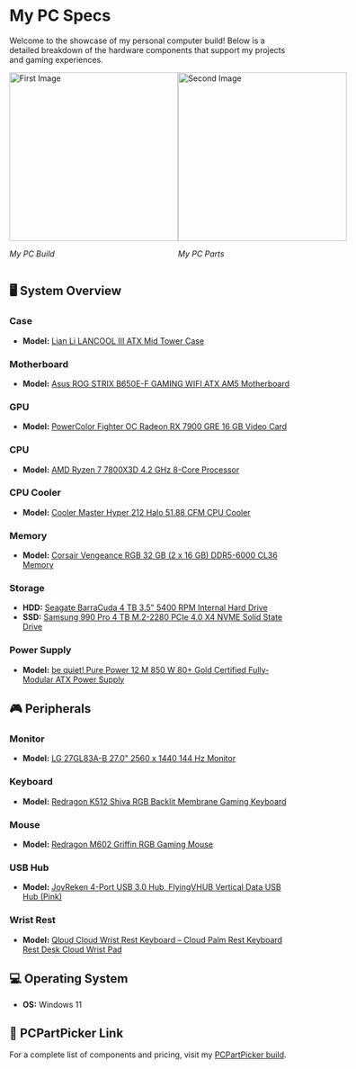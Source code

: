 # My PC Specs

Welcome to the showcase of my personal computer build! Below is a detailed breakdown of the hardware components that support my projects and gaming experiences.
<div style="display: flex; justify-content: space-between;">
  <div>
    <img src="https://drive.google.com/uc?export=view&id=15QvqX4l4T68yVP08iApAJpQEInudHP6G" alt="First Image" width="300"/>
    <p><em>My PC Build</em></p>
  </div>
  <div>
    <img src="https://drive.google.com/uc?export=view&id=1W1G_MV479CkCtAt1Yq6cyqeTvhPuHgoZ" alt="Second Image" width="300"/>
    <p><em>My PC Parts</em></p>
  </div>
</div>



## 🖥️ **System Overview**

### **Case**  
- **Model:** [Lian Li LANCOOL III ATX Mid Tower Case](https://lian-li.com/product/lancool-iii/)

### **Motherboard**  
- **Model:** [Asus ROG STRIX B650E-F GAMING WIFI ATX AM5 Motherboard](https://rog.asus.com/us/motherboards/rog-strix/rog-strix-b650e-f-gaming-wifi-model/)

### **GPU**  
- **Model:** [PowerColor Fighter OC Radeon RX 7900 GRE 16 GB Video Card](https://www.powercolor.com/product?id=1702628840)
  
### **CPU**  
- **Model:** [AMD Ryzen 7 7800X3D 4.2 GHz 8-Core Processor](https://shop-us-en.amd.com/amd-ryzen-7-7800x3d-processor/)

### **CPU Cooler**  
- **Model:** [Cooler Master Hyper 212 Halo 51.88 CFM CPU Cooler](https://www.coolermaster.com/en-us/products/hyper-212-halo-black/)

### **Memory**  
- **Model:** [Corsair Vengeance RGB 32 GB (2 x 16 GB) DDR5-6000 CL36 Memory](https://www.corsair.com/us/en/p/memory/cmh32gx5m2d6000c36/vengeance-rgb-32gb-2x16gb-ddr5-dram-6000mhz-c36-memory-kit-black-cmh32gx5m2d6000c36)

### **Storage**  
- **HDD:** [Seagate BarraCuda 4 TB 3.5" 5400 RPM Internal Hard Drive](https://www.seagate.com/products/hard-drives/barracuda-hard-drive/)
- **SSD:** [Samsung 990 Pro 4 TB M.2-2280 PCIe 4.0 X4 NVME Solid State Drive](https://www.samsung.com/us/computing/memory-storage/solid-state-drives/990-pro-pcie-4-0-nvme-ssd-4tb-mz-v9p4t0b-am/)

### **Power Supply**  
- **Model:** [be quiet! Pure Power 12 M 850 W 80+ Gold Certified Fully-Modular ATX Power Supply](https://www.bequiet.com/en/powersupply/4162)

## 🎮 **Peripherals**

### **Monitor**  
- **Model:** [LG 27GL83A-B 27.0" 2560 x 1440 144 Hz Monitor](https://www.lg.com/us/monitors/lg-27gl83a-b-gaming-monitor)

### **Keyboard**  
- **Model:** [Redragon K512 Shiva RGB Backlit Membrane Gaming Keyboard](https://www.redragonzone.com/products/redragon-k512-shiva-white-rgb-backlit-membrane-gaming-keyboard-with-multimedia-keys)

### **Mouse**  
- **Model:** [Redragon M602 Griffin RGB Gaming Mouse](https://redragonusa.com/product/13/mice/M602W)

### **USB Hub**  
- **Model:** [JoyReken 4-Port USB 3.0 Hub, FlyingVHUB Vertical Data USB Hub (Pink)](https://www.amazon.com/JoyReken-FlyingVHUB-Vertical-Extended-Surface/dp/B0B58BJ4XG/ref=asc_df_B0B58BJ4XG/?tag=hyprod-20&linkCode=df0&hvadid=692875362841&hvpos=&hvnetw=g&hvrand=15221004092893759335&hvpone=&hvptwo=&hvqmt=&hvdev=c&hvdvcmdl=&hvlocint=&hvlocphy=9007730&hvtargid=pla-2281435178298&psc=1&mcid=b1b997c9a0b7343095fec56a28c82139&hvocijid=15221004092893759335-B0B58BJ4XG-&hvexpln=73&gad_source=1)

### **Wrist Rest**  
- **Model:** [Qloud Cloud Wrist Rest Keyboard – Cloud Palm Rest Keyboard Rest Desk Cloud Wrist Pad](https://www.amazon.com/Qloud-Cloud-Wrist-Rest-Keyboard/dp/B0C4GT64G6)

## 💻 **Operating System**

- **OS:** Windows 11

## 🔗 **PCPartPicker Link**

For a complete list of components and pricing, visit my [PCPartPicker build](https://pcpartpicker.com/user/Fleurscent/saved/2dHtWZ).
